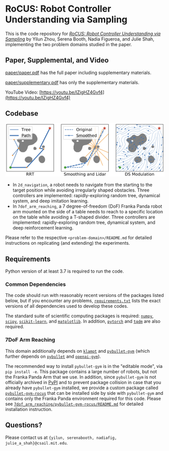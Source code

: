 # RoCUS: Robot Controller Understanding via Sampling

This is the code repository for [_RoCUS: Robot Controller Understanding via Sampling_](paper/paper.pdf) by Yilun Zhou, Serena Booth, Nadia Figueroa, and Julie Shah, implementing the two problem domains studied in the paper.

## Paper, Supplemental, and Video  
[paper/paper.pdf](paper/paper.pdf) has the full paper including supplementary materials. 

[paper/supplementary.pdf](paper/supplementary.pdf) has only the supplementary materials. 

YouTube Video: [https://youtu.be/IZigHZ4Gvf4](https://youtu.be/IZigHZ4Gvf4)


## Codebase

![Comparing 2D Navigation Controllers: RRT, IL, and DS](/figures/compare_controllers.png)

* In `2d_navigation`, a robot needs to navigate from the starting to the target position while avoiding irregularly shaped obstacles. Three controllers are implemented: rapidly-exploring random tree, dynamical system, and deep imitation learning.
* In `7dof_arm_reaching`, a 7 degree-of-freedom (DoF) Franka Panda robot arm mounted on the side of a table needs to reach to a specific location on the table while avoiding a T-shaped divider. Three controllers are implemented: rapidly-exploring random tree, dynamical system, and deep reinforcement learning.

Please refer to the respective `<problem-domain>/README.md` for detailed instructions on replicating (and extending) the experiments.

## Requirements
Python version of at least 3.7 is required to run the code.

### Common Dependencies
The code should run with reasonably recent versions of the packages listed below, but if you encounter any problems, [`requirements.txt`](requirements.txt) lists the exact versions of all dependencies used to develop these codes.

The standard suite of scientific computing packages is required: [`numpy`](https://numpy.org/), [`scipy`](https://www.scipy.org/), [`scikit-learn`](https://scikit-learn.org/stable/), and [`matplotlib`](https://matplotlib.org/). In addition, [`pytorch`](https://pytorch.org/) and [`tqdm`](https://github.com/tqdm/tqdm) are also required.

### 7DoF Arm Reaching
This domain additionally depends on [`klampt`](http://motion.cs.illinois.edu/software/klampt/latest/pyklampt_docs/) and [`pybullet-gym`](https://github.com/benelot/pybullet-gym) (which further depends on [`pybullet`](https://pybullet.org/wordpress/) and [`openai-gym`](https://gym.openai.com/)).

The recommended way to install `pybullet-gym` is in the "editable mode", via `pip install -e`. This package contains a large number of robots, but not the Franka Panda Arm that we use. In addition, since `pybullet-gym` is not officially archived in [PyPI](https://pypi.org/) and to prevent package collision in case that you already have `pybullet-gym` installed, we provide a custom package called [`pybullet-gym-rocus`](7dof_arm_reaching/pybullet-gym-rocus/) that can be installed side by side with `pybullet-gym` and contains only the Franka Panda environment required for this code. Please see [`7dof_arm_reaching/pybullet-gym-rocus/README.md`](7dof_arm_reaching/pybullet-gym-rocus/README.md) for detailed installation instruction.

## Questions? 
Please contact us at `{yilun, serenabooth, nadiafig, julie_a_shah}@csail.mit.edu`.
